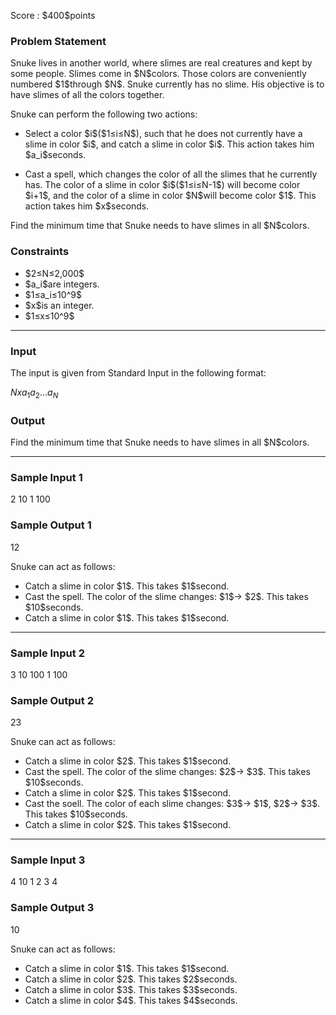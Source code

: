 
<div>

<span>

<span>

<p>
Score : $400$points
</p>

<div>

<section>

### **Problem Statement**

<p>
Snuke lives in another world, where slimes are real creatures and kept by some people.
Slimes come in $N$colors. Those colors are conveniently numbered $1$through $N$.
Snuke currently has no slime. His objective is to have slimes of all the colors together.
</p>

<p>
Snuke can perform the following two actions:
</p>

<ul>

<li>

<p>
Select a color $i$($1≤i≤N$), such that he does not currently have a slime in color $i$, and catch a slime in color $i$. This action takes him $a_i$seconds.
</p>

</li>

<li>

<p>
Cast a spell, which changes the color of all the slimes that he currently has. The color of a slime in color $i$($1≤i≤N-1$) will become color $i+1$, and the color of a slime in color $N$will become color $1$. This action takes him $x$seconds.
</p>

</li>

</ul>

<p>
Find the minimum time that Snuke needs to have slimes in all $N$colors.
</p>

</section>

</div>

<div>

<section>

### **Constraints**

<ul>

<li>
$2≤N≤2,000$
</li>

<li>
$a_i$are integers.
</li>

<li>
$1≤a_i≤10^9$
</li>

<li>
$x$is an integer.
</li>

<li>
$1≤x≤10^9$
</li>

</ul>

</section>

</div>

---

<div>

<div>

<section>

### **Input**

<p>
The input is given from Standard Input in the following format:
</p>

<div>

$N$$x$$a_1$$a_2$$...$$a_N$
</div>

</section>

</div>

<div>

<section>

### **Output**

<p>
Find the minimum time that Snuke needs to have slimes in all $N$colors.
</p>

</section>

</div>

</div>

---

<div>

<section>

### **Sample Input 1**

<div>

2 10
1 100

</div>

</section>

</div>

<div>

<section>

### **Sample Output 1**

<div>

12

</div>

<p>
Snuke can act as follows:
</p>

<ul>

<li>
Catch a slime in color $1$. This takes $1$second.
</li>

<li>
Cast the spell. The color of the slime changes: $1$→ $2$. This takes $10$seconds.
</li>

<li>
Catch a slime in color $1$. This takes $1$second.
</li>

</ul>

</section>

</div>

---

<div>

<section>

### **Sample Input 2**

<div>

3 10
100 1 100

</div>

</section>

</div>

<div>

<section>

### **Sample Output 2**

<div>

23

</div>

<p>
Snuke can act as follows:
</p>

<ul>

<li>
Catch a slime in color $2$. This takes $1$second.
</li>

<li>
Cast the spell. The color of the slime changes: $2$→ $3$. This takes $10$seconds.
</li>

<li>
Catch a slime in color $2$. This takes $1$second.
</li>

<li>
Cast the soell. The color of each slime changes: $3$→ $1$, $2$→ $3$. This takes $10$seconds.
</li>

<li>
Catch a slime in color $2$. This takes $1$second.
</li>

</ul>

</section>

</div>

---

<div>

<section>

### **Sample Input 3**

<div>

4 10
1 2 3 4

</div>

</section>

</div>

<div>

<section>

### **Sample Output 3**

<div>

10

</div>

<p>
Snuke can act as follows:
</p>

<ul>

<li>
Catch a slime in color $1$. This takes $1$second.
</li>

<li>
Catch a slime in color $2$. This takes $2$seconds.
</li>

<li>
Catch a slime in color $3$. This takes $3$seconds.
</li>

<li>
Catch a slime in color $4$. This takes $4$seconds.
</li>

</ul>

</section>

</div>

</span>

</span>

</div>
